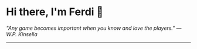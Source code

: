 <h1>Hi there, I'm Ferdi 👋</h1>

<p><em>
  "Any game becomes important when you know and love the players." — W.P. Kinsella
</em></p>

---
